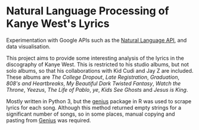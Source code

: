 # Natural Language Processing of Kanye West's Lyrics

Experimentation with Google APIs such as the [Natural Language API](https://cloud.google.com/natural-language), and data visualisation.

This project aims to provide some interesting analysis of the lyrics in the discography of Kanye West. This is restricted to his studio albums, but not solo albums, so that his collaborations with Kid Cudi and Jay Z are included.
These albums are *The College Dropout*, *Late Registration*, *Graduation*, *808's and Heartbreaks*, *My Beautiful Dark Twisted Fantasy*, *Watch the Throne*, *Yeezus*, 
*The Life of Pablo*, *ye*, *Kids See Ghosts* and *Jesus is King*. 

Mostly written in Python 3, but the [genius](https://cran.r-project.org/web/packages/genius/index.html) package in R was used to scrape lyrics for each song. 
Although this method returned empty strings for a significant number of songs, so in some places, manual copying and pasting from [Genius](https://genius.com/artists/Kanye-west) was required.
